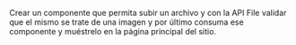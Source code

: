 Crear un componente que permita subir un archivo y con la API File validar que el mismo se trate de una imagen y por último consuma ese componente y muéstrelo en la página principal del sitio.
